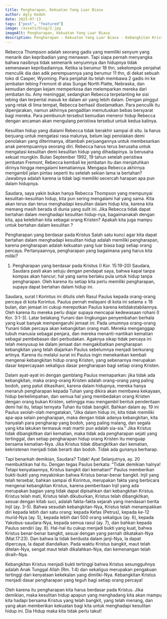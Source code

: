 ```yaml
---
title: Pengharapan, Kekuatan Yang Luar Biasa
author: Agly Kedoh
date: 2023-07-13
tags: ["post", "featured"]
image: /assets/blog/2.jpg
imageAlt: Pengharapan, Kekuatan Yang Luar Biasa
description: Pengharapan - Kekuatan Yang Luar Biasa - Kebangkitan Kristus menjadi bukti tertinggi bahwa Kristus sesungguhnya adalah Anak Tunggal Allah (Rm. 1:4) dan sekaligus merupakan pengakuan tertinggi dari kenyataan kekekalan yang dimiliki-Nya. Kebangkitan Kristus menjadi dasar pengharapan yang teguh bagi setiap orang percaya!.
---
```


Rebecca Thompson adalah seorang gadis yang memiliki senyum yang menarik dan kepribadian yang menawan. Tapi siapa pernah menyangka bahwa nasibnya tidak semenarik senyumnya dan hidupnya tidak semenawan kepribadiannya. Ketika ia berumur 18 thn, sekelompok penjahat menculik dia dan adik perempuannya yang berumur 11 thn, di dekat sebuah toko di Casper, Wyoming. Para penjahat itu telah membawa 2 gadis ini ke jembatan tebing Fremont di atas Sungai North Platte, Nebraska, dan kemudian dengan kejam memperkosa dan melemparkan mereka dari jembatan itu. Amy meninggal, sedangkan Rebecca terpelanting ke sisi tebing dan terpental masuk ke dalam air yang lebih dalam. Dengan pinggul yang retak di lima tempat, Rebecca berhasil diselamatkan. Para penculik itu dipenjarakan, namun akhirnya pengadilan memutuskan bebas bersyarat bagi mereka. Para pembunuh tersebut kemudian meneror hidup Rebecca dengan ancaman akan mengulang peristiwa tersebut untuk kedua kalinya.

Kesulitan hidup yang dialami Rebecca tidak berakhir sampai di situ. Ia harus berjuang untuk mengatasi rasa malunya, belum lagi penolakan demi penolakan yang diterimanya, ditambah perjuangannya untuk membesarkan anak perempuannya seorang diri. Rebecca harus terus berusaha untuk mengatasi kesulitan demi kesulitan hidup yang dihadapinya. Ia berusaha sekuat mungkin. Bulan September 1992, 19 tahun setelah peristiwa jembatan Fremont, Rebecca kembali ke jembatan itu dan menjatuhkan dirinya hingga mengalami kematiannya. Mengapa Rebecca akhirnya mengambil jalan pintas seperti itu setelah sekian lama ia bertahan? Jawabnya adalah karena ia tidak lagi memiliki secercah harapan apa pun dalam hidupnya.


Saudara, saya yakin bukan hanya Rebecca Thompson yang mempunyai kesulitan-kesulitan hidup, kita pun sering mengalami hal yang sama. Kita akan terus dan terus menghadapi kesulitan dalam hidup kita, karena kita memang masih berada di dunia yang sulit ini. Jika Rebecca tidak dapat bertahan dalam menghadapi kesulitan hidup-nya, bagaimanakah dengan kita, apa kelebihan kita sebagai orang Kristen? Apakah kita juga mampu untuk bertahan dalam kesulitan ?

Pengharapan yang berdasar pada Kristus
Salah satu kunci agar kita dapat bertahan dalam menghadapi kesulitan hidup adalah memiliki pengharapan, karena pengharapan adalah kekuatan yang luar biasa bagi setiap orang percaya. Pertanyaannya, pengharapan yang bagaimana yang harus kita miliki?

1.   Pengharapan yang berdasar pada Kristus (I Kor. 15:19-20)
Saudara, Saudara pasti akan setuju dengan pendapat saya, bahwa kapal tanpa kompas akan hancur; hal yang sama berlaku pula untuk hidup tanpa pengharapan. Oleh karena itu setiap kita perlu memiliki pengharapan, supaya dapat bertahan dalam hidup ini.

Saudara, surat I Korintus ini ditulis oleh Rasul Paulus kepada orang-orang percaya di kota Korintus. Paulus pernah melayani di kota ini selama ± 18 bulan, dan jemaat ini cukup merepotkan Paulus karena ketidakstabilannya. Oleh karena itu mereka perlu diajar supaya mencapai kedewasaan rohani (I Kor. 3:1-3). Latar belakang Yunani dan lingkungan penyembahan berhala yang kuat banyak mempengaruhi jemaat ini. Pada umumnya orang-orang Yunani tidak percaya akan kebangkitan orang mati. Mereka menganggap tubuh manusia sebagai penjara, dan mereka menanti-nantikan kematian sebagai pembebasan dari perbudakan. Agaknya sikap tidak percaya ini telah menyusup ke dalam jemaat dan mengakibatkan pengharapan kebangkitan yang telah diajarkan Paulus sebelumnya menjadi berkurang artinya. Karena itu melalui surat ini Paulus ingin menekankan kembali mengenai kebangkitan hidup orang Kristen, yang sebenarnya merupakan dasar kepercayaan sekaligus dasar pengharapan bagi setiap orang Kristen.


Dalam ayat-ayat ini dengan gamblang Paulus memaparkan: jika tidak ada kebangkitan, maka orang-orang Kristen adalah orang-orang yang paling bodoh, yang patut dikasihani, karena dalam hidupnya, mereka hanya menaruh pengharapan kepada Tuhan yang dikira akan membawa kekayaan, hidup berkelimpahan, dan semua hal yang membedakan orang Kristen dengan orang bukan Kristen, sehingga mau mengambil bentuk penderitaan demi hal itu, tetapi ternyata Tuhan itu tidak bangkit. Bahkan dalam ay. 19 ini Paulus seolah-olah mengatakan, “Jika dalam hidup ini, kita tidak memiliki apa-apa selain pengharapan, maka dengan tidak adanya kebangkitan, kita hanyalah para pengharap yang bodoh, yang paling malang, dan segala yang kita lakukan termasuk mati martir pun adalah sia-sia.” Jika Kristus tidak dibangkitkan dari kematian, maka tidak ada pengharapan sejati yang tertinggal, dan setiap pengharapan hidup orang Kristen itu menguap bersama kematian-Nya. Jika Kristus tidak dibangkitkan dari kematian, kekristenan menjadi tidak berarti dan bodoh. Tidak ada gunanya berharap.

Tapi benarkah demikian, Saudara? Tidak! Ayat Selanjutnya, ay. 20 membuktikan hal itu. Dengan tegas Paulus berkata: “Tidak demikian halnya! Tetapi kenyataannya, Kristus bangkit dari kematian!” Paulus memberikan bukti-bukti yang meyakinkan bahwa Kristus benar-benar bangkit. Injil yang telah tersebar, bahkan sampai di Korintus, merupakan fakta yang berbicara mengenai kebangkitan Kristus, karena pemberitaan Injil yang ada merupakan bagian yang tidak dapat dipisahkan dari kebangkitan Kristus. Kristus telah mati, Kristus telah dikuburkan, Kristus telah dibangkitkan, sesuai dengan kitab suci, adalah fakta-fakta sejarah yang mendasari berita Injil (ay. 3-5). Bahwa sesudah kebangkitan-Nya, Kristus telah menampakkan diri kepada lebih dari satu orang: kepada Kefas (Petrus), kepada ke-12 murid-Nya (ay. 5), kepada lebih dari 500 orang sekaligus (ay. 6), kepada Yakobus-saudara-Nya, kepada semua rasul (ay. 7), dan bahkan kepada Paulus sendiri (ay. 8). Hal-hal itu cukup menjadi bukti yang kuat, bahwa Kristus benar-benar bangkit, sesuai dengan yang pernah dikatakan-Nya (Mat.17:23). Dan bahwa Ia tidak berdusta dalam janji-Nya, Ia dapat dipercaya, Ia dapat diandalkan. Pada waktu Kristus bangkit, maut telah ditelan-Nya, sengat maut telah dikalahkan-Nya, dan kemenangan telah diraih-Nya.


Kebangkitan Kristus menjadi bukti tertinggi bahwa Kristus sesungguhnya adalah Anak Tunggal Allah (Rm. 1:4) dan sekaligus merupakan pengakuan tertinggi dari kenyataan kekekalan yang dimiliki-Nya. Kebangkitan Kristus menjadi dasar pengharapan yang teguh bagi setiap orang percaya!

Oleh karena itu pengharapan kita harus berdasar pada Kristus. Jika demikian, maka kesulitan hidup apapun yang menghadang kita akan mampu kita hadapi bersama Kristus yang telah bangkit, yang telah menang, dan yang akan memberikan kekuatan bagi kita untuk menghadapi kesulitan hidup ini. Dia Hidup maka kita tidak perlu takut!